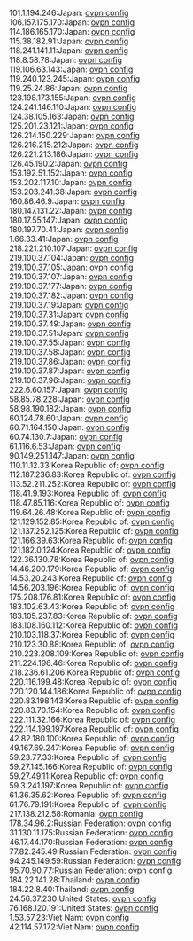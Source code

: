 101.1.194.246:Japan: [ovpn config](vpn/101_1_194_246.ovpn)  
106.157.175.170:Japan: [ovpn config](vpn/106_157_175_170.ovpn)  
114.186.165.170:Japan: [ovpn config](vpn/114_186_165_170.ovpn)  
115.38.182.91:Japan: [ovpn config](vpn/115_38_182_91.ovpn)  
118.241.141.11:Japan: [ovpn config](vpn/118_241_141_11.ovpn)  
118.8.58.78:Japan: [ovpn config](vpn/118_8_58_78.ovpn)  
119.106.63.143:Japan: [ovpn config](vpn/119_106_63_143.ovpn)  
119.240.123.245:Japan: [ovpn config](vpn/119_240_123_245.ovpn)  
119.25.24.86:Japan: [ovpn config](vpn/119_25_24_86.ovpn)  
123.198.173.155:Japan: [ovpn config](vpn/123_198_173_155.ovpn)  
124.241.146.110:Japan: [ovpn config](vpn/124_241_146_110.ovpn)  
124.38.105.163:Japan: [ovpn config](vpn/124_38_105_163.ovpn)  
125.201.23.121:Japan: [ovpn config](vpn/125_201_23_121.ovpn)  
126.214.150.229:Japan: [ovpn config](vpn/126_214_150_229.ovpn)  
126.216.215.212:Japan: [ovpn config](vpn/126_216_215_212.ovpn)  
126.221.213.186:Japan: [ovpn config](vpn/126_221_213_186.ovpn)  
126.45.190.2:Japan: [ovpn config](vpn/126_45_190_2.ovpn)  
153.192.51.152:Japan: [ovpn config](vpn/153_192_51_152.ovpn)  
153.202.117.10:Japan: [ovpn config](vpn/153_202_117_10.ovpn)  
153.203.241.38:Japan: [ovpn config](vpn/153_203_241_38.ovpn)  
160.86.46.9:Japan: [ovpn config](vpn/160_86_46_9.ovpn)  
180.147.131.22:Japan: [ovpn config](vpn/180_147_131_22.ovpn)  
180.17.55.147:Japan: [ovpn config](vpn/180_17_55_147.ovpn)  
180.197.70.41:Japan: [ovpn config](vpn/180_197_70_41.ovpn)  
1.66.33.41:Japan: [ovpn config](vpn/1_66_33_41.ovpn)  
218.221.210.107:Japan: [ovpn config](vpn/218_221_210_107.ovpn)  
219.100.37.104:Japan: [ovpn config](vpn/219_100_37_104.ovpn)  
219.100.37.105:Japan: [ovpn config](vpn/219_100_37_105.ovpn)  
219.100.37.107:Japan: [ovpn config](vpn/219_100_37_107.ovpn)  
219.100.37.177:Japan: [ovpn config](vpn/219_100_37_177.ovpn)  
219.100.37.182:Japan: [ovpn config](vpn/219_100_37_182.ovpn)  
219.100.37.19:Japan: [ovpn config](vpn/219_100_37_19.ovpn)  
219.100.37.31:Japan: [ovpn config](vpn/219_100_37_31.ovpn)  
219.100.37.49:Japan: [ovpn config](vpn/219_100_37_49.ovpn)  
219.100.37.51:Japan: [ovpn config](vpn/219_100_37_51.ovpn)  
219.100.37.55:Japan: [ovpn config](vpn/219_100_37_55.ovpn)  
219.100.37.58:Japan: [ovpn config](vpn/219_100_37_58.ovpn)  
219.100.37.86:Japan: [ovpn config](vpn/219_100_37_86.ovpn)  
219.100.37.87:Japan: [ovpn config](vpn/219_100_37_87.ovpn)  
219.100.37.96:Japan: [ovpn config](vpn/219_100_37_96.ovpn)  
222.6.60.157:Japan: [ovpn config](vpn/222_6_60_157.ovpn)  
58.85.78.228:Japan: [ovpn config](vpn/58_85_78_228.ovpn)  
58.98.190.182:Japan: [ovpn config](vpn/58_98_190_182.ovpn)  
60.124.78.60:Japan: [ovpn config](vpn/60_124_78_60.ovpn)  
60.71.164.150:Japan: [ovpn config](vpn/60_71_164_150.ovpn)  
60.74.130.7:Japan: [ovpn config](vpn/60_74_130_7.ovpn)  
61.116.6.53:Japan: [ovpn config](vpn/61_116_6_53.ovpn)  
90.149.251.147:Japan: [ovpn config](vpn/90_149_251_147.ovpn)  
110.11.12.33:Korea Republic of: [ovpn config](vpn/110_11_12_33.ovpn)  
112.187.236.83:Korea Republic of: [ovpn config](vpn/112_187_236_83.ovpn)  
113.52.211.252:Korea Republic of: [ovpn config](vpn/113_52_211_252.ovpn)  
118.41.9.193:Korea Republic of: [ovpn config](vpn/118_41_9_193.ovpn)  
118.47.85.116:Korea Republic of: [ovpn config](vpn/118_47_85_116.ovpn)  
119.64.26.48:Korea Republic of: [ovpn config](vpn/119_64_26_48.ovpn)  
121.129.152.85:Korea Republic of: [ovpn config](vpn/121_129_152_85.ovpn)  
121.137.252.125:Korea Republic of: [ovpn config](vpn/121_137_252_125.ovpn)  
121.166.39.63:Korea Republic of: [ovpn config](vpn/121_166_39_63.ovpn)  
121.182.0.124:Korea Republic of: [ovpn config](vpn/121_182_0_124.ovpn)  
122.36.130.78:Korea Republic of: [ovpn config](vpn/122_36_130_78.ovpn)  
14.46.200.179:Korea Republic of: [ovpn config](vpn/14_46_200_179.ovpn)  
14.53.20.243:Korea Republic of: [ovpn config](vpn/14_53_20_243.ovpn)  
14.56.203.196:Korea Republic of: [ovpn config](vpn/14_56_203_196.ovpn)  
175.208.176.81:Korea Republic of: [ovpn config](vpn/175_208_176_81.ovpn)  
183.102.63.43:Korea Republic of: [ovpn config](vpn/183_102_63_43.ovpn)  
183.105.237.83:Korea Republic of: [ovpn config](vpn/183_105_237_83.ovpn)  
183.108.160.112:Korea Republic of: [ovpn config](vpn/183_108_160_112.ovpn)  
210.103.118.37:Korea Republic of: [ovpn config](vpn/210_103_118_37.ovpn)  
210.123.30.88:Korea Republic of: [ovpn config](vpn/210_123_30_88.ovpn)  
210.223.208.109:Korea Republic of: [ovpn config](vpn/210_223_208_109.ovpn)  
211.224.196.46:Korea Republic of: [ovpn config](vpn/211_224_196_46.ovpn)  
218.236.61.206:Korea Republic of: [ovpn config](vpn/218_236_61_206.ovpn)  
220.116.199.48:Korea Republic of: [ovpn config](vpn/220_116_199_48.ovpn)  
220.120.144.186:Korea Republic of: [ovpn config](vpn/220_120_144_186.ovpn)  
220.83.198.143:Korea Republic of: [ovpn config](vpn/220_83_198_143.ovpn)  
220.83.70.154:Korea Republic of: [ovpn config](vpn/220_83_70_154.ovpn)  
222.111.32.166:Korea Republic of: [ovpn config](vpn/222_111_32_166.ovpn)  
222.114.199.197:Korea Republic of: [ovpn config](vpn/222_114_199_197.ovpn)  
42.82.180.100:Korea Republic of: [ovpn config](vpn/42_82_180_100.ovpn)  
49.167.69.247:Korea Republic of: [ovpn config](vpn/49_167_69_247.ovpn)  
59.23.77.33:Korea Republic of: [ovpn config](vpn/59_23_77_33.ovpn)  
59.27.145.166:Korea Republic of: [ovpn config](vpn/59_27_145_166.ovpn)  
59.27.49.11:Korea Republic of: [ovpn config](vpn/59_27_49_11.ovpn)  
59.3.241.197:Korea Republic of: [ovpn config](vpn/59_3_241_197.ovpn)  
61.36.35.62:Korea Republic of: [ovpn config](vpn/61_36_35_62.ovpn)  
61.76.79.191:Korea Republic of: [ovpn config](vpn/61_76_79_191.ovpn)  
217.138.212.58:Romania: [ovpn config](vpn/217_138_212_58.ovpn)  
178.34.96.2:Russian Federation: [ovpn config](vpn/178_34_96_2.ovpn)  
31.130.11.175:Russian Federation: [ovpn config](vpn/31_130_11_175.ovpn)  
46.17.44.170:Russian Federation: [ovpn config](vpn/46_17_44_170.ovpn)  
77.82.245.49:Russian Federation: [ovpn config](vpn/77_82_245_49.ovpn)  
94.245.149.59:Russian Federation: [ovpn config](vpn/94_245_149_59.ovpn)  
95.70.90.77:Russian Federation: [ovpn config](vpn/95_70_90_77.ovpn)  
184.22.141.28:Thailand: [ovpn config](vpn/184_22_141_28.ovpn)  
184.22.8.40:Thailand: [ovpn config](vpn/184_22_8_40.ovpn)  
24.56.37.230:United States: [ovpn config](vpn/24_56_37_230.ovpn)  
76.168.120.191:United States: [ovpn config](vpn/76_168_120_191.ovpn)  
1.53.57.23:Viet Nam: [ovpn config](vpn/1_53_57_23.ovpn)  
42.114.57.172:Viet Nam: [ovpn config](vpn/42_114_57_172.ovpn)  
